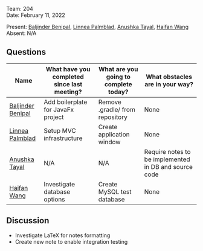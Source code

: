 Team: 204  
Date: February 11, 2022  

Present: [Baljinder Benipal](https://git.uwaterloo.ca/bs2benip), [Linnea Palmblad](https://git.uwaterloo.ca/lpalmbla), [Anushka Tayal](https://git.uwaterloo.ca/atayal), [Haifan Wang](https://git.uwaterloo.ca/h769wang)  
Absent: N/A  

## Questions
| Name | What have you completed since last meeting? | What are you going to complete today? | What obstacles are in your way? |
| ------ | ------ | ------ | ------ |
| [Baljinder Benipal](https://git.uwaterloo.ca/bs2benip) | Add boilerplate for JavaFx project | Remove .gradle/ from repository | None |
| [Linnea Palmblad](https://git.uwaterloo.ca/lpalmbla) | Setup MVC infrastructure | Create application window | None |
| [Anushka Tayal](https://git.uwaterloo.ca/atayal) | N/A | N/A | Require notes to be implemented in DB and source code |
| [Haifan Wang](https://git.uwaterloo.ca/h769wang) | Investigate database options | Create MySQL test database | None |

## Discussion
- Investigate LaTeX for notes formatting
- Create new note to enable integration testing